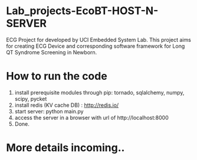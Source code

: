 Lab_projects-EcoBT-HOST-N-SERVER
================================
ECG Project for developed by UCI Embedded System Lab. 
This project aims for creating ECG Device and corresponding software framework for Long QT Syndrome Screening in Newborn.


How to run the code
================================
1. install prerequisite modules through pip: tornado, sqlalchemy, numpy, scipy, pycket
2. install redis (KV cache DB) : http://redis.io/
3. start server: python main.py
4. access the server in a browser with url of http://localhost:8000
5. Done.

More details incoming..
================================
